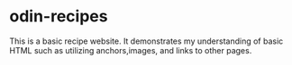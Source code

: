 # odin-recipes
This is a basic recipe website. It demonstrates my understanding of basic HTML such as utilizing anchors,images, and links to other pages. 
